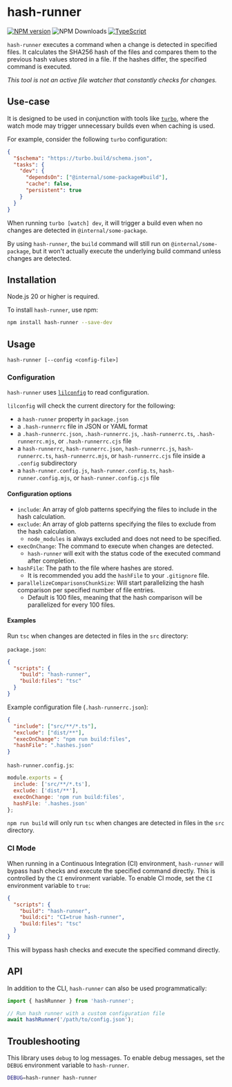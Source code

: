 # hash-runner

[![NPM version](https://img.shields.io/npm/v/hash-runner.svg?style=flat-square)](https://www.npmjs.com/package/hash-runner)
![NPM Downloads](https://img.shields.io/npm/dm/hash-runner)
[![TypeScript](https://img.shields.io/badge/%3C%2F%3E-TypeScript-%230074c1.svg)](http://www.typescriptlang.org/)

`hash-runner` executes a command when a change is detected in specified files. 
It calculates the SHA256 hash of the files and compares them to the previous hash values stored in a file. 
If the hashes differ, the specified command is executed.

*This tool is not an active file watcher that constantly checks for changes.*

## Use-case

It is designed to be used in conjunction with tools like [`turbo`](https://turbo.build/),
where the watch mode may trigger unnecessary builds even when caching is used.

For example, consider the following `turbo` configuration:

```json
{
  "$schema": "https://turbo.build/schema.json",
  "tasks": {
    "dev": {
      "dependsOn": ["@internal/some-package#build"],
      "cache": false,
      "persistent": true
    }
  }
}
```

When running `turbo [watch] dev`, it will trigger a build even when no changes are detected in `@internal/some-package`.

By using `hash-runner`, the `build` command will still run on `@internal/some-package`, but it won't actually
execute the underlying build command unless changes are detected.

## Installation

Node.js 20 or higher is required.

To install `hash-runner`, use npm:

```sh
npm install hash-runner --save-dev
```

## Usage

`hash-runner [--config <config-file>]`

### Configuration

`hash-runner` uses [`lilconfig`](https://github.com/antonk52/lilconfig) to read configuration.

`lilconfig` will check the current directory for the following:

- a `hash-runner` property in `package.json`
- a `.hash-runnerrc` file in JSON or YAML format
- a `.hash-runnerrc.json`, `.hash-runnerrc.js`, `.hash-runnerrc.ts`, `.hash-runnerrc.mjs`, or `.hash-runnerrc.cjs` file
- a `hash-runnerrc`, `hash-runnerrc.json`, `hash-runnerrc.js`, `hash-runnerrc.ts`, `hash-runnerrc.mjs`, or `hash-runnerrc.cjs` file inside a `.config` subdirectory
- a `hash-runner.config.js`, `hash-runner.config.ts`, `hash-runner.config.mjs`, or `hash-runner.config.cjs` file

#### Configuration options

- `include`: An array of glob patterns specifying the files to include in the hash calculation.
- `exclude`: An array of glob patterns specifying the files to exclude from the hash calculation.
  * `node_modules` is always excluded and does not need to be specified.
- `execOnChange`: The command to execute when changes are detected.
  * `hash-runner` will exit with the status code of the executed command after completion.
- `hashFile`: The path to the file where hashes are stored.
  * It is recommended you add the `hashFile` to your `.gitignore` file.
- `parallelizeComparisonsChunkSize`: Will start parallelizing the hash comparison per specified number of file entries.
  * Default is 100 files, meaning that the hash comparison will be parallelized for every 100 files.

#### Examples

Run `tsc` when changes are detected in files in the `src` directory:

`package.json`:

```json
{
  "scripts": {
    "build": "hash-runner",
    "build:files": "tsc"
  }
}
```

Example configuration file (`.hash-runnerrc.json`):

```json
{
  "include": ["src/**/*.ts"],
  "exclude": ["dist/**"],
  "execOnChange": "npm run build:files",
  "hashFile": ".hashes.json"
}
```

`hash-runner.config.js`:

```js
module.exports = {
  include: ['src/**/*.ts'],
  exclude: ['dist/**'],
  execOnChange: 'npm run build:files',
  hashFile: '.hashes.json'
};
```

`npm run build` will only run `tsc` when changes are detected in files in the `src` directory.

### CI Mode

When running in a Continuous Integration (CI) environment, `hash-runner` will bypass hash checks and execute the specified command directly. This is controlled by the `CI` environment variable.
To enable CI mode, set the `CI` environment variable to `true`:

```json
{
  "scripts": {
    "build": "hash-runner",
    "build:ci": "CI=true hash-runner",
    "build:files": "tsc"
  }
}
```

This will bypass hash checks and execute the specified command directly.

## API

In addition to the CLI, `hash-runner` can also be used programmatically:

```typescript
import { hashRunner } from 'hash-runner';

// Run hash runner with a custom configuration file
await hashRunner('/path/to/config.json');
```

## Troubleshooting

This library uses `debug` to log messages. To enable debug messages, set the `DEBUG` environment variable to `hash-runner`.

```sh
DEBUG=hash-runner hash-runner
```
